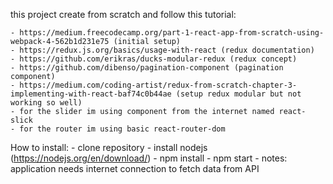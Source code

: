 this project create from scratch and follow this tutorial:

    - https://medium.freecodecamp.org/part-1-react-app-from-scratch-using-webpack-4-562b1d231e75 (initial setup)
    - https://redux.js.org/basics/usage-with-react (redux documentation)
    - https://github.com/erikras/ducks-modular-redux (redux concept)
    - https://github.com/dibenso/pagination-component (pagination component)
    - https://medium.com/coding-artist/redux-from-scratch-chapter-3-implementing-with-react-baf74c0b44ae (setup redux modular but not working so well)
    - for the slider im using component from the internet named react-slick
    - for the router im using basic react-router-dom

How to install:
    - clone repository
    - install nodejs (https://nodejs.org/en/download/)
    - npm install 
    - npm start
    - notes: application needs internet connection to fetch data from API
